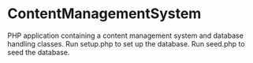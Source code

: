 # ContentManagementSystem
PHP application containing a content management system and database handling classes.
Run setup.php to set up the database.
Run seed.php to seed the database.
